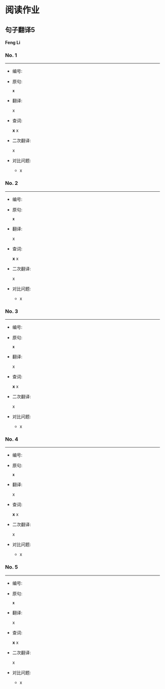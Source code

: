 # 阅读作业

## 句子翻译5

#### Feng Li

### No. 1

----



* 编号: 

* 原句: 

  **`x`**

* 翻译:

  x

* 查词:

  __x__ x

* 二次翻译:

  x



* 对比问题:
  * x

### No. 2

----



* 编号: 

* 原句: 

  **`x`**

* 翻译:

  x

* 查词:

  __x__ x

* 二次翻译:

  x



* 对比问题:
  * x

### No. 3

----



* 编号: 

* 原句: 

  **`x`**

* 翻译:

  x

* 查词:

  __x__ x

* 二次翻译:

  x



* 对比问题:
  * x

### No. 4

----



* 编号: 

* 原句: 

  **`x`**

* 翻译:

  x

* 查词:

  __x__ x

* 二次翻译:

  x



* 对比问题:
  * x

### No. 5

----



* 编号: 

* 原句: 

  **`x`**

* 翻译:

  x

* 查词:

  __x__ x

* 二次翻译:

  x



* 对比问题:
  * x





